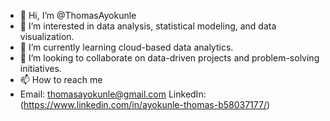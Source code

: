 - 👋 Hi, I’m @ThomasAyokunle
- 👀 I’m interested in data analysis, statistical modeling, and data visualization.
- 🌱 I’m currently learning cloud-based data analytics.
- 💞️ I’m looking to collaborate on data-driven projects and problem-solving initiatives.
- 📫 How to reach me 
- Email: thomasayokunle@gmail.com
LinkedIn:(https://www.linkedin.com/in/ayokunle-thomas-b58037177/)

<!---
ThomasAyokunle/ThomasAyokunle is a ✨ special ✨ repository because its `README.md` (this file) appears on your GitHub profile.
You can click the Preview link to take a look at your changes.
--->
